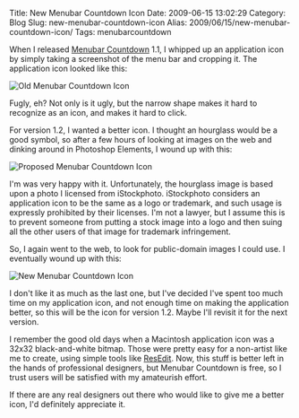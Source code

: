 Title: New Menubar Countdown Icon
Date: 2009-06-15 13:02:29
Category: Blog
Slug: new-menubar-countdown-icon
Alias: 2009/06/15/new-menubar-countdown-icon/
Tags: menubarcountdown


When I released [Menubar Countdown](http://capablehands.net/menubarcountdown) 1.1, I whipped up an application icon by simply taking a screenshot of the menu bar and cropping it. The application icon looked like this:

<img src="https://undefinedvalue.com/sites/undefinedvalue.com/files/MenuTimerIcon256x256.png" alt="Old Menubar Countdown Icon" />

Fugly, eh?  Not only is it ugly, but the narrow shape makes it hard to recognize as an icon, and makes it hard to click.

For version 1.2, I wanted a better icon. I thought an hourglass would be a good symbol, so after a few hours of looking at images on the web and dinking around in Photoshop Elements, I wound up with this:

<img src="https://undefinedvalue.com/sites/undefinedvalue.com/files/HourglassIcon256x256.png" alt="Proposed Menubar Countdown Icon" />

I'm was very happy with it.  Unfortunately, the hourglass image is based upon a photo I licensed from iStockphoto. iStockphoto considers an application icon to be the same as a logo or trademark, and such usage is expressly prohibited by their licenses. I'm not a lawyer, but I assume this is to prevent someone from putting a stock image into a logo and then suing all the other users of that image for trademark infringement.

So, I again went to the web, to look for public-domain images I could use. I eventually wound up with this:

<img src="https://undefinedvalue.com/sites/undefinedvalue.com/files/NewHourglassIcon256x256.png" alt="New Menubar Countdown Icon" />

I don't like it as much as the last one, but I've decided I've spent too much time on my application icon, and not enough time on making the application better, so this will be the icon for version 1.2. Maybe I'll revisit it for the next version.

 I remember the good old days when a Macintosh application icon was a 32x32 black-and-white bitmap. Those were pretty easy for a non-artist like me to create, using simple tools like [ResEdit](http://en.wikipedia.org/wiki/Resedit). Now, this stuff is better left in the hands of professional designers, but Menubar Countdown is free, so I trust users will be satisfied with my amateurish effort.

If there are any real designers out there who would like to give me a better icon, I'd definitely appreciate it.

